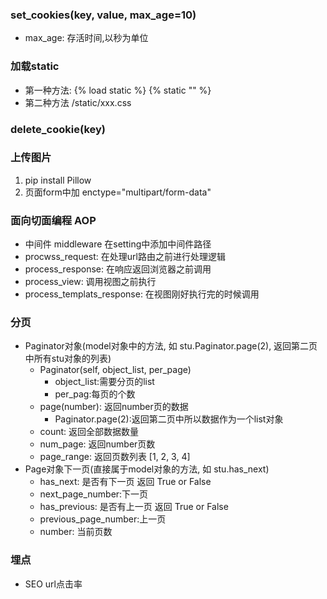 ### set_cookies(key, value, max_age=10)
* max_age: 存活时间,以秒为单位

### 加载static
* 第一种方法:
    {% load static %}
    {% static "" %}
* 第二种方法
    /static/xxx.css

### delete_cookie(key)

### 上传图片
1. pip install Pillow
2. 页面form中加 enctype="multipart/form-data"

### 面向切面编程  AOP
* 中间件 middleware 
    在setting中添加中间件路径
* procwss_request: 在处理url路由之前进行处理逻辑
* process_response: 在响应返回浏览器之前调用
* process_view: 调用视图之前执行
* process_templats_response: 在视图刚好执行完的时候调用

### 分页
* Paginator对象(model对象中的方法, 如 stu.Paginator.page(2), 返回第二页中所有stu对象的列表)
    + Paginator(self, object_list, per_page)
        - object_list:需要分页的list
        - per_pag:每页的个数
    + page(number): 返回number页的数据
        - Paginator.page(2):返回第二页中所以数据作为一个list对象
    + count: 返回全部数据数量
    + num_page: 返回number页数
    + page_range: 返回页数列表 [1, 2, 3, 4]
* Page对象下一页(直接属于model对象的方法, 如 stu.has_next)
    + has_next: 是否有下一页 返回 True or False
    + next_page_number:下一页
    + has_previous: 是否有上一页 返回 True or False
    + previous_page_number:上一页
    + number: 当前页数

### 埋点
* SEO url点击率
